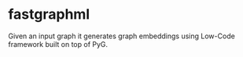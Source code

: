 # fastgraphml
Given an input graph it generates graph embeddings using Low-Code framework built on top of PyG. 
